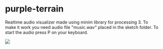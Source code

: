 # purple-terrain
Realtime audio visualizer made using minim library for processing 3. To make it work you need audio file "music.wav" placed in the sketch folder. To start the audio press P on your keyboard.

![](https://github.com/bartkrak/open-soruce-visualizers/blob/main/purple_terrain/preview.gif)
